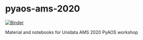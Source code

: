 # pyaos-ams-2020

[![Binder](https://mybinder.org/badge_logo.svg)](https://mybinder.org/v2/gh/Unidata/pyaos-ams-2020/master)

Material and notebooks for Unidata AMS 2020 PyAOS workshop
